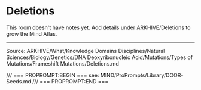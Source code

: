 # Deletions

This room doesn't have notes yet. Add details under ARKHIVE/Deletions to grow the Mind Atlas.

---
Source: ARKHIVE/What/Knowledge Domains Disciplines/Natural Sciences/Biology/Genetics/DNA Deoxyribonucleic Acid/Mutations/Types of Mutations/Frameshift Mutations/Deletions.md

/// === PROPROMPT:BEGIN ===
see: MIND/ProPrompts/Library/DOOR-Seeds.md
/// === PROPROMPT:END ===
